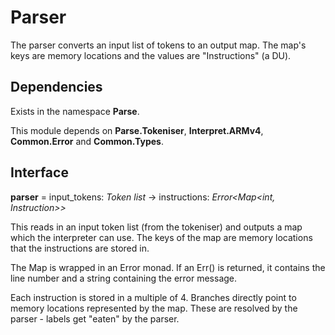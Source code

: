 ﻿# Parser
The parser converts an input list of tokens to an output map. The map's keys are memory locations and the values are "Instructions" (a DU).

## Dependencies
Exists in the namespace **Parse**.

This module depends on **Parse.Tokeniser**, **Interpret.ARMv4**, **Common.Error** and **Common.Types**.

## Interface
**parser** = input_tokens: *Token list* -> instructions: *Error<Map<int, Instruction>>*

This reads in an input token list (from the tokeniser) and outputs a map which the interpreter can use. The keys of the map are memory locations that the instructions are stored in.

The Map is wrapped in an Error monad. If an Err() is returned, it contains the line number and a string containing the error message.

Each instruction is stored in a multiple of 4. Branches directly point to memory locations represented by the map. These are resolved by the parser - labels get "eaten" by the parser.